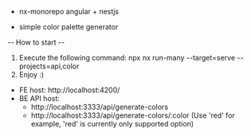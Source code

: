 - nx-monorepo angular + nestjs

- simple color palette generator

-- How to start --

1. Execute the following command: npx nx run-many --target=serve --projects=api,color 
2. Enjoy :)

- FE host: http://localhost:4200/
- BE API host: 
  - http://localhost:3333/api/generate-colors
  - http://localhost:3333/api/generate-colors/:color (Use 'red' for example, 'red' is currently only supported option)

